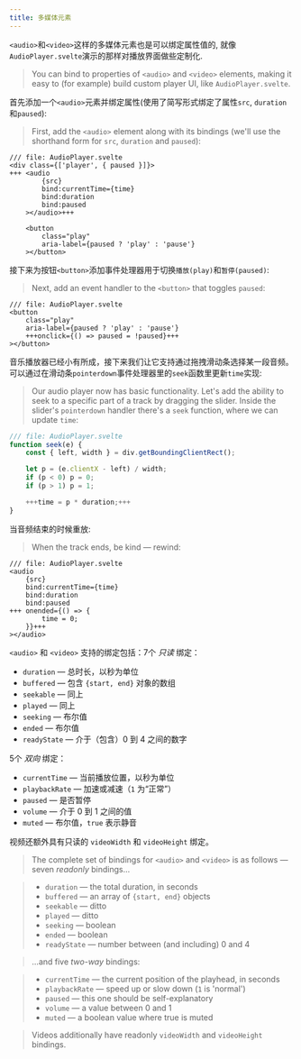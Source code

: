 ```yaml
---
title: 多媒体元素
---
```


`<audio>`和`<video>`这样的多媒体元素也是可以绑定属性值的, 就像`AudioPlayer.svelte`演示的那样对播放界面做些定制化.
> You can bind to properties of `<audio>` and `<video>` elements, making it easy to (for example) build custom player UI, like `AudioPlayer.svelte`.

首先添加一个`<audio>`元素并绑定属性(使用了简写形式绑定了属性`src`, `duration`和`paused`):
> First, add the `<audio>` element along with its bindings (we'll use the shorthand form for `src`, `duration` and `paused`):

```svelte
/// file: AudioPlayer.svelte
<div class={['player', { paused }]}>
+++	<audio
		{src}
		bind:currentTime={time}
		bind:duration
		bind:paused
	></audio>+++

	<button
		class="play"
		aria-label={paused ? 'play' : 'pause'}
	></button>
```

接下来为按钮`<button>`添加事件处理器用于切换`播放(play)`和`暂停(paused)`:
> Next, add an event handler to the `<button>` that toggles `paused`:

```svelte
/// file: AudioPlayer.svelte
<button
	class="play"
	aria-label={paused ? 'play' : 'pause'}
	+++onclick={() => paused = !paused}+++
></button>
```

音乐播放器已经小有所成，接下来我们让它支持通过拖拽滑动条选择某一段音频。可以通过在滑动条`pointerdown`事件处理器里的`seek`函数里更新`time`实现:
> Our audio player now has basic functionality. Let's add the ability to seek to a specific part of a track by dragging the slider. Inside the slider's `pointerdown` handler there's a `seek` function, where we can update `time`:

```js
/// file: AudioPlayer.svelte
function seek(e) {
	const { left, width } = div.getBoundingClientRect();

	let p = (e.clientX - left) / width;
	if (p < 0) p = 0;
	if (p > 1) p = 1;

	+++time = p * duration;+++
}
```
当音频结束的时候重放:
> When the track ends, be kind — rewind:

```svelte
/// file: AudioPlayer.svelte
<audio
	{src}
	bind:currentTime={time}
	bind:duration
	bind:paused
+++	onended={() => {
		time = 0;
	}}+++
></audio>
```

`<audio>` 和 `<video>` 支持的绑定包括：7个 _只读_ 绑定：

- `duration` — 总时长，以秒为单位
- `buffered` — 包含 `{start, end}` 对象的数组
- `seekable` — 同上
- `played` — 同上
- `seeking` — 布尔值
- `ended` — 布尔值
- `readyState` — 介于（包含）0 到 4 之间的数字

5个 _双向_ 绑定：

- `currentTime` — 当前播放位置，以秒为单位
- `playbackRate` — 加速或减速（`1` 为“正常”）
- `paused` — 是否暂停
- `volume` — 介于 0 到 1 之间的值
- `muted` — 布尔值，`true` 表示静音

视频还额外具有只读的 `videoWidth` 和 `videoHeight` 绑定。

> The complete set of bindings for `<audio>` and `<video>` is as follows — seven _readonly_ bindings...

> - `duration` — the total duration, in seconds
> - `buffered` — an array of `{start, end}` objects
> - `seekable` — ditto
> - `played` — ditto
> - `seeking` — boolean
> - `ended` — boolean
> - `readyState` — number between (and including) 0 and 4

> ...and five _two-way_ bindings:

> - `currentTime` — the current position of the playhead, in seconds
> - `playbackRate` — speed up or slow down (`1` is 'normal')
> - `paused` — this one should be self-explanatory
> - `volume` — a value between 0 and 1
> - `muted` — a boolean value where true is muted

> Videos additionally have readonly `videoWidth` and `videoHeight` bindings.
